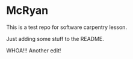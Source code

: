 # McRyan
This is a test repo for software carpentry lesson.

Just adding some stuff to the README.

WHOA!!! Another edit!
